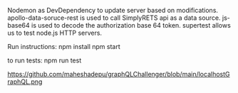Nodemon as DevDependency to update server based on modifications.
apollo-data-soruce-rest is used to call SimplyRETS api as a data source.
js-base64 is used to decode the authorization base 64 token.
supertest allows us to test node.js HTTP servers.

Run instructions:
npm install
npm start

to run tests:
npm run test

https://github.com/maheshadepu/graphQLChallenger/blob/main/localhostGraphQL.png
